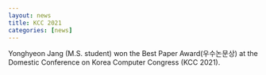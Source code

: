 ```yaml
---
layout: news
title: KCC 2021
categories: [news]
---
```


Yonghyeon Jang (M.S. student) won the Best Paper Award(우수논문상) at the Domestic Conference on Korea Computer Congress (KCC 2021).
